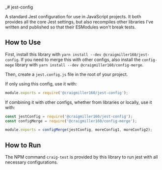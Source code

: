 _# jest-config

A standard Jest configuration for use in JavaScript projects. It both provides all the core Jest settings, but also recompiles other libraries I've written and published so that their ESModules won't break tests.

## How to Use

First, install this library with `yarn install --dev @craigmiller160/jest-config`. If you need to merge this with other configs, also install the `config-mege` library with `yarn install --dev @craigmiller160/config-merge`.

Then, create a `jest.config.js` file in the root of your project.

If only using this config, use it with:

```javascript
module.exports = require('@craigmiller160/jest-config');
```

If combining it with other configs, whether from libraries or locally, use it with:

```javascript
const jestConfig = require('@craigmiller160/jest-config');
const configMerge = require('@craigmiller160/config-merge');

module.exports = configMerge(jestConfig, moreConfig1, moreConfig2);
```

## How to Run

The NPM command `craig-test` is provided by this library to run jest with all necessary configurations.

